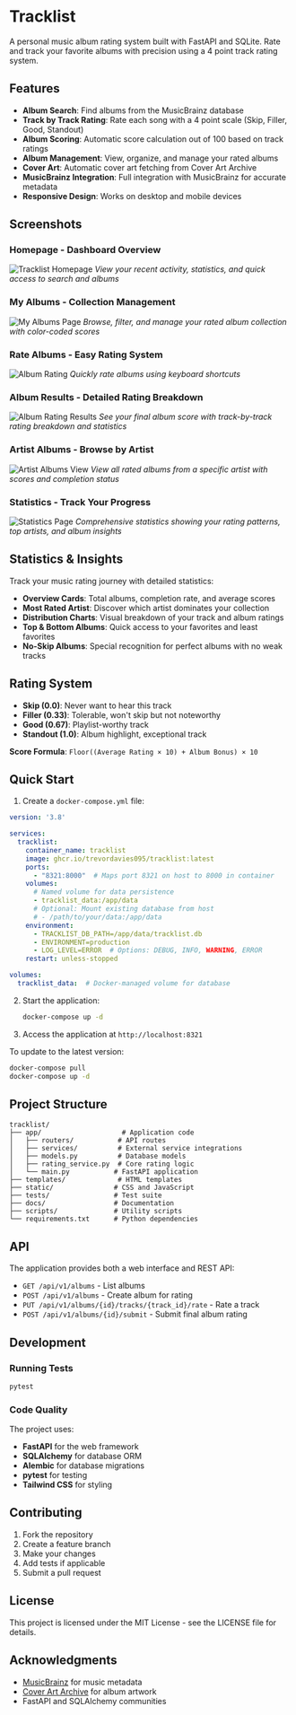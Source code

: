 # Tracklist

A personal music album rating system built with FastAPI and SQLite. Rate and track your favorite albums with precision using a 4 point track rating system.

## Features

- **Album Search**: Find albums from the MusicBrainz database
- **Track by Track Rating**: Rate each song with a 4 point scale (Skip, Filler, Good, Standout)
- **Album Scoring**: Automatic score calculation out of 100 based on track ratings
- **Album Management**: View, organize, and manage your rated albums
- **Cover Art**: Automatic cover art fetching from Cover Art Archive
- **MusicBrainz Integration**: Full integration with MusicBrainz for accurate metadata
- **Responsive Design**: Works on desktop and mobile devices

## Screenshots

### Homepage - Dashboard Overview
![Tracklist Homepage](https://i.imgur.com/NWvM7By.png)
*View your recent activity, statistics, and quick access to search and albums*

### My Albums - Collection Management
![My Albums Page](https://i.imgur.com/99XLvdo.png)
*Browse, filter, and manage your rated album collection with color-coded scores*

### Rate Albums - Easy Rating System
![Album Rating](https://i.imgur.com/Fg3mz8a.png)
*Quickly rate albums using keyboard shortcuts*

### Album Results - Detailed Rating Breakdown
![Album Rating Results](https://i.imgur.com/M1Yxe87.png)
*See your final album score with track-by-track rating breakdown and statistics*

### Artist Albums - Browse by Artist
![Artist Albums View](https://i.imgur.com/5AyhlEf.png)
*View all rated albums from a specific artist with scores and completion status*

### Statistics - Track Your Progress
![Statistics Page](https://i.imgur.com/H17DPjZ.png)
*Comprehensive statistics showing your rating patterns, top artists, and album insights*

## Statistics & Insights

Track your music rating journey with detailed statistics:

- **Overview Cards**: Total albums, completion rate, and average scores
- **Most Rated Artist**: Discover which artist dominates your collection
- **Distribution Charts**: Visual breakdown of your track and album ratings
- **Top & Bottom Albums**: Quick access to your favorites and least favorites
- **No-Skip Albums**: Special recognition for perfect albums with no weak tracks

## Rating System

- **Skip (0.0)**: Never want to hear this track
- **Filler (0.33)**: Tolerable, won't skip but not noteworthy
- **Good (0.67)**: Playlist-worthy track
- **Standout (1.0)**: Album highlight, exceptional track

**Score Formula**: `Floor((Average Rating × 10) + Album Bonus) × 10`

## Quick Start

1. Create a `docker-compose.yml` file:

```yaml
version: '3.8'

services:
  tracklist:
    container_name: tracklist
    image: ghcr.io/trevordavies095/tracklist:latest
    ports:
      - "8321:8000"  # Maps port 8321 on host to 8000 in container
    volumes:
      # Named volume for data persistence
      - tracklist_data:/app/data
      # Optional: Mount existing database from host
      # - /path/to/your/data:/app/data
    environment:
      - TRACKLIST_DB_PATH=/app/data/tracklist.db
      - ENVIRONMENT=production
      - LOG_LEVEL=ERROR  # Options: DEBUG, INFO, WARNING, ERROR
    restart: unless-stopped

volumes:
  tracklist_data:  # Docker-managed volume for database
```

2. Start the application:
   ```bash
   docker-compose up -d
   ```

3. Access the application at `http://localhost:8321`

To update to the latest version:
```bash
docker-compose pull
docker-compose up -d
```

## Project Structure

```
tracklist/
├── app/                    # Application code
│   ├── routers/           # API routes
│   ├── services/          # External service integrations
│   ├── models.py          # Database models
│   ├── rating_service.py  # Core rating logic
│   └── main.py           # FastAPI application
├── templates/             # HTML templates
├── static/               # CSS and JavaScript
├── tests/                # Test suite
├── docs/                 # Documentation
├── scripts/              # Utility scripts
└── requirements.txt      # Python dependencies
```

## API

The application provides both a web interface and REST API:

- `GET /api/v1/albums` - List albums
- `POST /api/v1/albums` - Create album for rating
- `PUT /api/v1/albums/{id}/tracks/{track_id}/rate` - Rate a track
- `POST /api/v1/albums/{id}/submit` - Submit final album rating

## Development

### Running Tests

```bash
pytest
```

### Code Quality

The project uses:
- **FastAPI** for the web framework
- **SQLAlchemy** for database ORM
- **Alembic** for database migrations
- **pytest** for testing
- **Tailwind CSS** for styling

## Contributing

1. Fork the repository
2. Create a feature branch
3. Make your changes
4. Add tests if applicable
5. Submit a pull request

## License

This project is licensed under the MIT License - see the LICENSE file for details.

## Acknowledgments

- [MusicBrainz](https://musicbrainz.org/) for music metadata
- [Cover Art Archive](https://coverartarchive.org/) for album artwork
- FastAPI and SQLAlchemy communities
